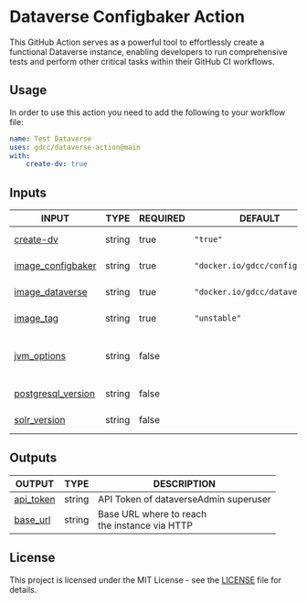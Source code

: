 # Dataverse Configbaker Action

This GitHub Action serves as a powerful tool to effortlessly create a functional Dataverse instance, enabling developers to run comprehensive tests and perform other critical tasks within their GitHub CI workflows.

## Usage

In order to use this action you need to add the following to your workflow file:

```yaml
name: Test Dataverse
uses: gdcc/dataverse-action@main
with:
    create-dv: true
```

## Inputs

<!-- AUTO-DOC-INPUT:START - Do not remove or modify this section -->

|                                         INPUT                                          |  TYPE  | REQUIRED |            DEFAULT             |                                                           DESCRIPTION                                                            |
|----------------------------------------------------------------------------------------|--------|----------|--------------------------------|----------------------------------------------------------------------------------------------------------------------------------|
|              <a name="input_create-dv"></a>[create-dv](#input_create-dv)               | string |   true   |            `"true"`            |                                        Whether or not to create <br>an example Dataverse                                         |
|  <a name="input_image_configbaker"></a>[image_configbaker](#input_image_configbaker)   | string |   true   | `"docker.io/gdcc/configbaker"` |                                        Name of Configbaker image (can include registry)                                          |
|     <a name="input_image_dataverse"></a>[image_dataverse](#input_image_dataverse)      | string |   true   |  `"docker.io/gdcc/dataverse"`  |                                     Name of Dataverse app image <br>(can include registry)                                       |
|              <a name="input_image_tag"></a>[image_tag](#input_image_tag)               | string |   true   |          `"unstable"`          |                                       Tag of image for Dataverse <br>app and Configbaker                                         |
|           <a name="input_jvm_options"></a>[jvm_options](#input_jvm_options)            | string |  false   |                                | Line separated key-value pairs of <br>JVM options to be set <br>before startup. Example: dataverse.spi.exporters.directory=/...  |
| <a name="input_postgresql_version"></a>[postgresql_version](#input_postgresql_version) | string |  false   |                                |                                           Override the PostgreSQL version to <br>use                                             |
|          <a name="input_solr_version"></a>[solr_version](#input_solr_version)          | string |  false   |                                |                                              Override the Solr version to <br>use                                                |

<!-- AUTO-DOC-INPUT:END -->

## Outputs

<!-- AUTO-DOC-OUTPUT:START - Do not remove or modify this section -->

|                            OUTPUT                             |  TYPE  |                    DESCRIPTION                     |
|---------------------------------------------------------------|--------|----------------------------------------------------|
| <a name="output_api_token"></a>[api_token](#output_api_token) | string |       API Token of dataverseAdmin superuser        |
|  <a name="output_base_url"></a>[base_url](#output_base_url)   | string | Base URL where to reach <br>the instance via HTTP  |

<!-- AUTO-DOC-OUTPUT:END -->

## License

This project is licensed under the MIT License - see the [LICENSE](LICENSE) file for details.

